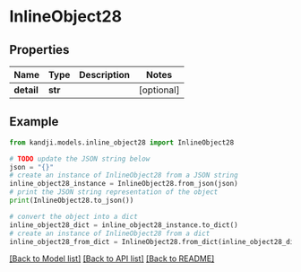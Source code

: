 # InlineObject28


## Properties

Name | Type | Description | Notes
------------ | ------------- | ------------- | -------------
**detail** | **str** |  | [optional] 

## Example

```python
from kandji.models.inline_object28 import InlineObject28

# TODO update the JSON string below
json = "{}"
# create an instance of InlineObject28 from a JSON string
inline_object28_instance = InlineObject28.from_json(json)
# print the JSON string representation of the object
print(InlineObject28.to_json())

# convert the object into a dict
inline_object28_dict = inline_object28_instance.to_dict()
# create an instance of InlineObject28 from a dict
inline_object28_from_dict = InlineObject28.from_dict(inline_object28_dict)
```
[[Back to Model list]](../README.md#documentation-for-models) [[Back to API list]](../README.md#documentation-for-api-endpoints) [[Back to README]](../README.md)


